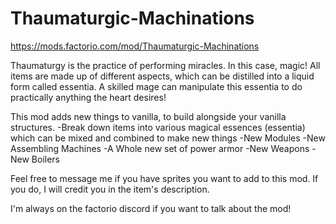 # Thaumaturgic-Machinations

https://mods.factorio.com/mod/Thaumaturgic-Machinations

Thaumaturgy is the practice of performing miracles. In this case, magic!
All items are made up of different aspects, which can be distilled into a liquid form called essentia.
A skilled mage can manipulate this essentia to do practically anything the heart desires!

This mod adds new things to vanilla, to build alongside your vanilla structures.
-Break down items into various magical essences (essentia) which can be mixed and combined to make new things
-New Modules
-New Assembling Machines
-A Whole new set of power armor
-New Weapons
-New Boilers

Feel free to message me if you have sprites you want to add to this mod. If you do, I will credit you in the item's description.

I'm always on the factorio discord if you want to talk about the mod!
